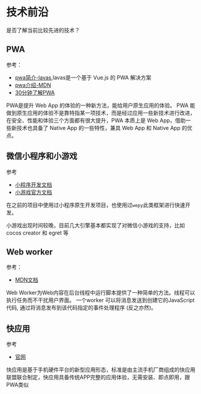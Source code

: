 技术前沿
===

是否了解当前比较先进的技术？

## PWA
参考：
* [pwa简介-lavas](https://lavas.baidu.com/pwa),lavas是一个基于 Vue.js 的 PWA 解决方案
* [pwa介绍-MDN](https://developer.mozilla.org/zh-CN/Apps/Quickstart)
* [30分钟了解PWA](https://segmentfault.com/a/1190000015705532)


PWA是提升 Web App 的体验的一种新方法，能给用户原生应用的体验。
PWA 能做到原生应用的体验不是靠特指某一项技术，而是经过应用一些新技术进行改进，在安全、性能和体验三个方面都有很大提升，PWA 本质上是 Web App，借助一些新技术也具备了 Native App 的一些特性，兼具 Web App 和 Native App 的优点。

## 微信小程序和小游戏
参考
* [小程序开发文档](https://developers.weixin.qq.com/miniprogram/dev/index.html)
* [小游戏官方文档](https://developers.weixin.qq.com/minigame/dev/tutorial/base/engine.html)

在之前的项目中使用过小程序原生开发项目，也使用过`wepy`此类框架进行快速开发。

小游戏出现时间较晚，目前几大引擎基本都实现了对微信小游戏的支持，比如cocos creator 和 egret 等

## Web worker
参考：
* [MDN文档](https://developer.mozilla.org/zh-CN/docs/Web/API/Web_Workers_API/Using_web_workers)

Web Worker为Web内容在后台线程中运行脚本提供了一种简单的方法。线程可以执行任务而不干扰用户界面。 一个worker 可以将消息发送到创建它的JavaScript代码, 通过将消息发布到该代码指定的事件处理程序 (反之亦然)。

## 快应用
参考
* [官网](https://www.quickapp.cn/)

快应用是基于手机硬件平台的新型应用形态，标准是由主流手机厂商组成的快应用联盟联合制定，快应用具备传统APP完整的应用体验，无需安装、即点即用，跟PWA类似



